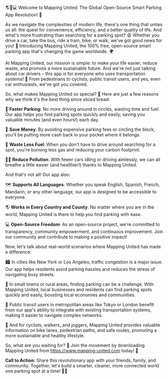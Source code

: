 🌎🚗💻 Welcome to Mapping United: The Global Open-Source Smart Parking App Revolution! 🎉

As we navigate the complexities of modern life, there's one thing that unites us all: the quest for convenience, efficiency, and a better quality of life. And what's more frustrating than searching for a parking spot? 😩 Whether you drive a car, take the bus, ride a train, bike, or walk, we've got good news for you! 🎉 Introducing Mapping United, the 100% free, open-source smart parking app that's changing the game worldwide. 🌍

At Mapping United, our mission is simple: to make your life easier, reduce waste, and promote a more sustainable future. And we're not just talking about car drivers – this app is for everyone who uses transportation systems! 👥 From pedestrians to cyclists, public transit users, and yes, even car enthusiasts, we've got you covered.

So, what makes Mapping United so special? 🤔 Here are just a few reasons why we think it's the best thing since sliced bread:

📍 **Faster Parking**: No more driving around in circles, wasting time and fuel. Our app helps you find parking spots quickly and easily, saving you valuable minutes (and even hours!) each day.

💸 **Save Money**: By avoiding expensive parking fees or circling the block, you'll be putting more cash back in your pocket where it belongs.

🌟 **Waste Less Fuel**: When you don't have to drive around searching for a spot, you're burning less gas and reducing your carbon footprint.

🏋️‍♂️ **Reduce Pollution**: With fewer cars idling or driving aimlessly, we can all breathe a little easier (and healthier!) thanks to Mapping United.

And that's not all! Our app also:

🗺️ **Supports All Languages**: Whether you speak English, Spanish, French, Mandarin, or any other language, our app is designed to be accessible to everyone.

🌎 **Works in Every Country and County**: No matter where you are in the world, Mapping United is there to help you find parking with ease.

💻 **Open-Source Freedom**: As an open-source project, we're committed to transparency, community empowerment, and continuous improvement. Join our community and contribute to making a positive impact!

Now, let's talk about real-world scenarios where Mapping United has made a difference:

🏙️ In cities like New York or Los Angeles, traffic congestion is a major issue. Our app helps residents avoid parking hassles and reduces the stress of navigating busy streets.

🌳 In small towns or rural areas, finding parking can be a challenge. With Mapping United, local businesses and residents can find parking spots quickly and easily, boosting local economies and communities.

🚂 Public transit users in metropolitan areas like Tokyo or London benefit from our app's ability to integrate with existing transportation systems, making it easier to navigate complex networks.

💪 And for cyclists, walkers, and joggers, Mapping United provides valuable information on bike lanes, pedestrian paths, and safe routes, promoting a more sustainable and healthy lifestyle.

So, what are you waiting for? 🎉 Join the movement by downloading Mapping United from https://www.mapping-united.com today! 📲

**Call to Action:** Share this revolutionary app with your friends, family, and community. Together, let's build a smarter, cleaner, more connected world one parking spot at a time! 🔗💕
